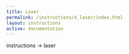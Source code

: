 ```yaml
---
title: Laser
permalink: /instructions/4_laser/index.html
layout: instructions
active: documentation
---
```

instructions -> laser